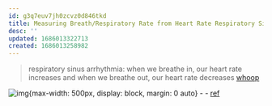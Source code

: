 ```yaml
---
id: g3q7euv7jh0zcvz0d846tkd
title: Measuring Breath/Respiratory Rate from Heart Rate Respiratory Sinus Arrhythmia
desc: ''
updated: 1686013322713
created: 1686013258982
---
```


> respiratory sinus arrhythmia: when we breathe in, our heart rate increases and when we breathe out, our heart rate decreases [whoop](https://support.whoop.com/s/article/Respiratory-Rate-and-How-to-Track-It)


![img](/assets/images/Screenshot_2023-06-05_at_6.00.13_PM.png){max-width: 500px, display: block, margin: 0 auto} - - [ref](https://www.whoop.com/thelocker/respiratory-rate-tracking-coronavirus/)